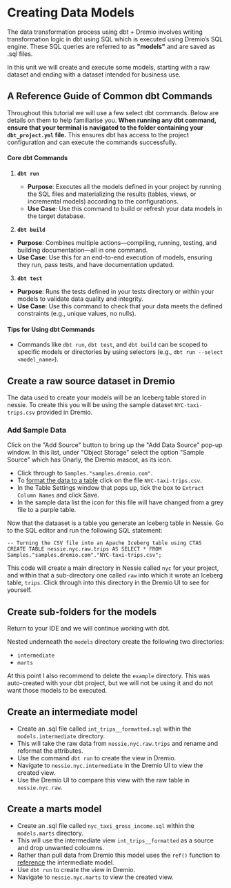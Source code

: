 # Creating Data Models

The data transformation process using dbt + Dremio involves writing transformation logic in dbt using SQL which is executed using Dremio’s SQL engine. These SQL queries are referred to as **"models"** and are saved as .sql files. 

In this unit we will create and execute some models, starting with a raw dataset and ending with a dataset intended for business use.

## A Reference Guide of Common dbt Commands

Throughout this tutorial we will use a few select dbt commands. Below are details on them to help familiarise you. **When running any dbt command, ensure that your terminal is navigated to the folder containing your `dbt_project.yml` file.** This ensures dbt has access to the project configuration and can execute the commands successfully.

#### **Core dbt Commands**

1. **`dbt run`**
   - **Purpose**: Executes all the models defined in your project by running the SQL files and materializing the results (tables, views, or incremental models) according to the configurations.
   - **Use Case**: Use this command to build or refresh your data models in the target database.

2. **`dbt build`**

- **Purpose**: Combines multiple actions—compiling, running, testing, and building documentation—all in one command.
- **Use Case**: Use this for an end-to-end execution of models, ensuring they run, pass tests, and have documentation updated.

3. **`dbt test`**

- **Purpose**: Runs the tests defined in your tests directory or within your models to validate data quality and integrity.
- **Use Case**: Use this command to check that your data meets the defined constraints (e.g., unique values, no nulls).

#### Tips for Using dbt Commands

- Commands like `dbt run`, `dbt test`, and `dbt build` can be scoped to specific models or directories by using selectors (e.g., `dbt run --select <model_name>`).


## Create a raw source dataset in Dremio

The data used to create your models will be an Iceberg table stored in nessie. To create this you will be using the sample dataset `NYC-taxi-trips.csv` provided in Dremio. 

### Add Sample Data
Click on the "Add Source" button to bring up the "Add Data Source" pop-up window. In this list, under "Object Storage" select the option "Sample Source" which has Gnarly, the Dremio mascot, as its icon.

- Click through to `Samples."samples.dremio.com"`. 
- To [format the data to a table](https://docs.dremio.com/current/sonar/data-sources/entity-promotion/) click on the file `NYC-taxi-trips.csv`.
- In the Table Settings window that pops up, tick the box to `Extract Column Names` and click Save.
- In the sample data list the icon for this file will have changed from a grey file to a purple table.

Now that the dataaset is a table you generate an Iceberg table in Nessie. Go to the SQL editor and run the following SQL statement:

```
-- Turning the CSV file into an Apache Iceberg table using CTAS
CREATE TABLE nessie.nyc.raw.trips AS SELECT * FROM Samples."samples.dremio.com"."NYC-taxi-trips.csv";
```

This code will create a main directory in Nessie called `nyc` for your project, and within that a sub-directory one called `raw` into which it wrote an Iceberg table, `trips`. Click through into this directory in the Dremio UI to see for yourself.


## Create sub-folders for the models

Return to your IDE and we will continue working with dbt.

Nested underneath the `models` directory create the following two directories:
 - `intermediate`
 - `marts`

At this point I also recommend to delete the `example` directory. This was auto-created with your dbt project, but we will not be using it and do not want those models to be executed.

## Create an intermediate model

- Create an .sql file called `int_trips__formatted.sql` within the `models.intermediate` directory. 
- This will take the raw data from `nessie.nyc.raw.trips` and rename and reformat the attributes.
- Use the command `dbt run` to create the view in Dremio.
- Navigate to `nessie.nyc.intermediate` in the Dremio UI to view the created view.
- Use the Dremio UI to compare this view with the raw table in `nessie.nyc.raw`.

## Create a marts model

- Create an .sql file called `nyc_taxi_gross_income.sql` within the `models.marts` directory. 
- This will use the intermediate view `int_trips__formatted` as a source and drop unwanted coloumns.
- Rather than pull data from Dremio this model uses the `ref()` function to [reference](https://docs.getdbt.com/reference/dbt-jinja-functions/ref) the intermediate model. 
- Use `dbt run` to create the view in Dremio.
- Navigate to `nessie.nyc.marts` to view the created view.